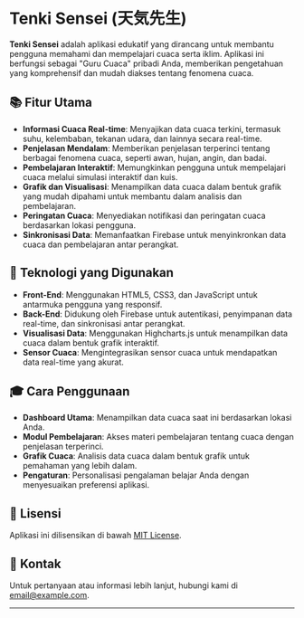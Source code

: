 # Tenki Sensei (天気先生)

**Tenki Sensei** adalah aplikasi edukatif yang dirancang untuk membantu pengguna memahami dan mempelajari cuaca serta iklim. Aplikasi ini berfungsi sebagai "Guru Cuaca" pribadi Anda, memberikan pengetahuan yang komprehensif dan mudah diakses tentang fenomena cuaca.

## 📚 Fitur Utama

- **Informasi Cuaca Real-time**: Menyajikan data cuaca terkini, termasuk suhu, kelembaban, tekanan udara, dan lainnya secara real-time.
- **Penjelasan Mendalam**: Memberikan penjelasan terperinci tentang berbagai fenomena cuaca, seperti awan, hujan, angin, dan badai.
- **Pembelajaran Interaktif**: Memungkinkan pengguna untuk mempelajari cuaca melalui simulasi interaktif dan kuis.
- **Grafik dan Visualisasi**: Menampilkan data cuaca dalam bentuk grafik yang mudah dipahami untuk membantu dalam analisis dan pembelajaran.
- **Peringatan Cuaca**: Menyediakan notifikasi dan peringatan cuaca berdasarkan lokasi pengguna.
- **Sinkronisasi Data**: Memanfaatkan Firebase untuk menyinkronkan data cuaca dan pembelajaran antar perangkat.

## 🚀 Teknologi yang Digunakan

- **Front-End**: Menggunakan HTML5, CSS3, dan JavaScript untuk antarmuka pengguna yang responsif.
- **Back-End**: Didukung oleh Firebase untuk autentikasi, penyimpanan data real-time, dan sinkronisasi antar perangkat.
- **Visualisasi Data**: Menggunakan Highcharts.js untuk menampilkan data cuaca dalam bentuk grafik interaktif.
- **Sensor Cuaca**: Mengintegrasikan sensor cuaca untuk mendapatkan data real-time yang akurat.

## 🎓 Cara Penggunaan

- **Dashboard Utama**: Menampilkan data cuaca saat ini berdasarkan lokasi Anda.
- **Modul Pembelajaran**: Akses materi pembelajaran tentang cuaca dengan penjelasan terperinci.
- **Grafik Cuaca**: Analisis data cuaca dalam bentuk grafik untuk pemahaman yang lebih dalam.
- **Pengaturan**: Personalisasi pengalaman belajar Anda dengan menyesuaikan preferensi aplikasi.

## 📄 Lisensi

Aplikasi ini dilisensikan di bawah [MIT License](LICENSE).

## 📧 Kontak

Untuk pertanyaan atau informasi lebih lanjut, hubungi kami di [email@example.com](mailto:email@example.com).

---
